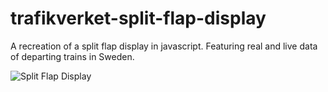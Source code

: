 # trafikverket-split-flap-display

A recreation of a split flap display in javascript. Featuring real and live data of departing trains in Sweden.

![Split Flap Display](./split-flap-app/src/assets/images/split-flap.gif)
